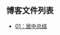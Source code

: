 <h2>博客文件列表</h2>
	<ul>
		<li><a href="https://posuihushui.github.io/blog/%E5%B1%85%E4%B8%AD%E6%80%BB%E7%BB%93.html">01：居中总结</a></li>
	</ul>
